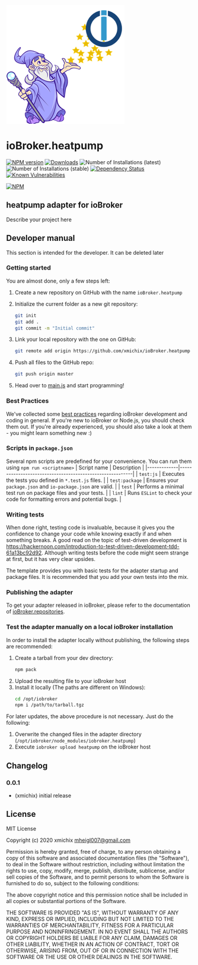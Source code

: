 ![Logo](admin/heatpump.png)
# ioBroker.heatpump

[![NPM version](http://img.shields.io/npm/v/iobroker.heatpump.svg)](https://www.npmjs.com/package/iobroker.heatpump)
[![Downloads](https://img.shields.io/npm/dm/iobroker.heatpump.svg)](https://www.npmjs.com/package/iobroker.heatpump)
![Number of Installations (latest)](http://iobroker.live/badges/heatpump-installed.svg)
![Number of Installations (stable)](http://iobroker.live/badges/heatpump-stable.svg)
[![Dependency Status](https://img.shields.io/david/xmichix/iobroker.heatpump.svg)](https://david-dm.org/xmichix/iobroker.heatpump)
[![Known Vulnerabilities](https://snyk.io/test/github/xmichix/ioBroker.heatpump/badge.svg)](https://snyk.io/test/github/xmichix/ioBroker.heatpump)

[![NPM](https://nodei.co/npm/iobroker.heatpump.png?downloads=true)](https://nodei.co/npm/iobroker.heatpump/)

## heatpump adapter for ioBroker

Describe your project here

## Developer manual
This section is intended for the developer. It can be deleted later

### Getting started

You are almost done, only a few steps left:
1. Create a new repository on GitHub with the name `ioBroker.heatpump`
1. Initialize the current folder as a new git repository:  
	```bash
	git init
	git add .
	git commit -m "Initial commit"
	```
1. Link your local repository with the one on GitHub:  
	```bash
	git remote add origin https://github.com/xmichix/ioBroker.heatpump
	```

1. Push all files to the GitHub repo:  
	```bash
	git push origin master
	```
1. Head over to [main.js](main.js) and start programming!

### Best Practices
We've collected some [best practices](https://github.com/ioBroker/ioBroker.repositories#development-and-coding-best-practices) regarding ioBroker development and coding in general. If you're new to ioBroker or Node.js, you should
check them out. If you're already experienced, you should also take a look at them - you might learn something new :)

### Scripts in `package.json`
Several npm scripts are predefined for your convenience. You can run them using `npm run <scriptname>`
| Script name | Description                                              |
|-------------|----------------------------------------------------------|
| `test:js`   | Executes the tests you defined in `*.test.js` files.     |
| `test:package`    | Ensures your `package.json` and `io-package.json` are valid. |
| `test` | Performs a minimal test run on package files and your tests. |
| `lint` | Runs `ESLint` to check your code for formatting errors and potential bugs. |

### Writing tests
When done right, testing code is invaluable, because it gives you the 
confidence to change your code while knowing exactly if and when 
something breaks. A good read on the topic of test-driven development 
is https://hackernoon.com/introduction-to-test-driven-development-tdd-61a13bc92d92. 
Although writing tests before the code might seem strange at first, but it has very 
clear upsides.

The template provides you with basic tests for the adapter startup and package files.
It is recommended that you add your own tests into the mix.

### Publishing the adapter
To get your adapter released in ioBroker, please refer to the documentation 
of [ioBroker.repositories](https://github.com/ioBroker/ioBroker.repositories#requirements-for-adapter-to-get-added-to-the-latest-repository).

### Test the adapter manually on a local ioBroker installation
In order to install the adapter locally without publishing, the following steps are recommended:
1. Create a tarball from your dev directory:  
	```bash
	npm pack
	```
1. Upload the resulting file to your ioBroker host
1. Install it locally (The paths are different on Windows):
	```bash
	cd /opt/iobroker
	npm i /path/to/tarball.tgz
	```

For later updates, the above procedure is not necessary. Just do the following:
1. Overwrite the changed files in the adapter directory (`/opt/iobroker/node_modules/iobroker.heatpump`)
1. Execute `iobroker upload heatpump` on the ioBroker host

## Changelog

### 0.0.1
* (xmichix) initial release

## License
MIT License

Copyright (c) 2020 xmichix <mheigl007@gmail.com>

Permission is hereby granted, free of charge, to any person obtaining a copy
of this software and associated documentation files (the "Software"), to deal
in the Software without restriction, including without limitation the rights
to use, copy, modify, merge, publish, distribute, sublicense, and/or sell
copies of the Software, and to permit persons to whom the Software is
furnished to do so, subject to the following conditions:

The above copyright notice and this permission notice shall be included in all
copies or substantial portions of the Software.

THE SOFTWARE IS PROVIDED "AS IS", WITHOUT WARRANTY OF ANY KIND, EXPRESS OR
IMPLIED, INCLUDING BUT NOT LIMITED TO THE WARRANTIES OF MERCHANTABILITY,
FITNESS FOR A PARTICULAR PURPOSE AND NONINFRINGEMENT. IN NO EVENT SHALL THE
AUTHORS OR COPYRIGHT HOLDERS BE LIABLE FOR ANY CLAIM, DAMAGES OR OTHER
LIABILITY, WHETHER IN AN ACTION OF CONTRACT, TORT OR OTHERWISE, ARISING FROM,
OUT OF OR IN CONNECTION WITH THE SOFTWARE OR THE USE OR OTHER DEALINGS IN THE
SOFTWARE.